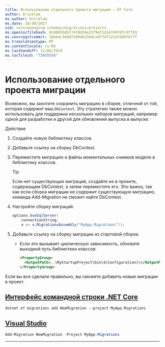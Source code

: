 ```yaml
---
title: Использование отдельного проекта миграции — EF Core
author: bricelam
ms.author: bricelam
ms.date: 10/30/2017
uid: core/managing-schemas/migrations/projects
ms.openlocfilehash: 0c08855db77470d28e23f9ef1d147497dfcdff83
ms.sourcegitcommit: 18ab4c349473d94b15b4ca977df12147db07b77f
ms.translationtype: MT
ms.contentlocale: ru-RU
ms.lasthandoff: 11/06/2019
ms.locfileid: "73655556"
---
```

# <a name="using-a-separate-migrations-project"></a>Использование отдельного проекта миграции

Возможно, вы захотите сохранить миграцию в сборке, отличной от той, которая содержит ваш `DbContext`. Эту стратегию также можно использовать для поддержки нескольких наборов миграций, например одной для разработки и другой для обновлений выпуска в выпуске.

Действие

1. Создайте новую библиотеку классов.

2. Добавьте ссылку на сборку DbContext.

3. Переместите миграцию и файлы моментальных снимков модели в библиотеку классов.
   > [!TIP]
   > Если нет существующих миграций, создайте ее в проекте, содержащем DbContext, а затем переместите его.
   > Это важно, так как если сборка миграции не содержит существующую миграцию, команда Add-Migration не сможет найти DbContext.

4. Настройте сборку миграций:

   ``` csharp
   options.UseSqlServer(
       connectionString,
       x => x.MigrationsAssembly("MyApp.Migrations"));
   ```

5. Добавьте ссылку на сборку миграции из стартовой сборки.
   * Если это вызывает циклическую зависимость, обновите выходной путь библиотеки классов:

     ``` xml
     <PropertyGroup>
       <OutputPath>..\MyStartupProject\bin\$(Configuration)\</OutputPath>
     </PropertyGroup>
     ```

Если вы все сделали правильно, вы сможете добавить новые миграции в проект.

## <a name="net-core-clitabdotnet-core-cli"></a>[Интерфейс командной строки .NET Core](#tab/dotnet-core-cli)

``` Console
dotnet ef migrations add NewMigration --project MyApp.Migrations
```

## <a name="visual-studiotabvs"></a>[Visual Studio](#tab/vs)

``` powershell
Add-Migration NewMigration -Project MyApp.Migrations
```

***
